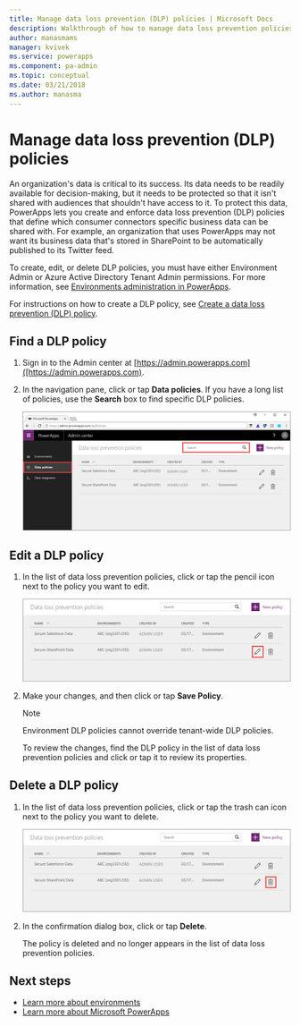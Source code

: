 ```yaml
---
title: Manage data loss prevention (DLP) policies | Microsoft Docs
description: Walkthrough of how to manage data loss prevention policies for PowerApps.
author: manasmams
manager: kvivek
ms.service: powerapps
ms.component: pa-admin
ms.topic: conceptual
ms.date: 03/21/2018
ms.author: manasma
---
```


# Manage data loss prevention (DLP) policies
An organization's data is critical to its success. Its data needs to be readily available for decision-making, but it needs to be protected so that it isn't shared with audiences that shouldn't have access to it. To protect this data, PowerApps lets you create and enforce data loss prevention (DLP) policies that define which consumer connectors specific business data can be shared with. For example, an organization that uses PowerApps may not want its business data that's stored in SharePoint to be automatically published to its Twitter feed.

To create, edit, or delete DLP policies, you must have either Environment Admin or Azure Active Directory Tenant Admin permissions. For more information, see [Environments administration in PowerApps](environments-administration.md).

For instructions on how to create a DLP policy, see [Create a data loss prevention (DLP) policy](create-dlp-policy.md).

## Find a DLP policy
1. Sign in to the Admin center at [https://admin.powerapps.com]([https://admin.powerapps.com).
2. In the navigation pane, click or tap **Data policies**. If you have a long list of policies, use the **Search** box to find specific DLP policies.

    ![](./media/prevent-data-loss/data-policies.png)

## Edit a DLP policy
1. In the list of data loss prevention policies, click or tap the pencil icon next to the policy you want to edit.

    ![Sign in](./media/prevent-data-loss/3.png)
2. Make your changes, and then click or tap **Save Policy**.

    > [!NOTE]
    > Environment DLP policies cannot override tenant-wide DLP policies.
    >
    >

    To review the changes, find the DLP policy in the list of data loss prevention policies and click or tap it to review its properties.

## Delete a DLP policy
1. In the list of data loss prevention policies, click or tap the trash can icon next to the policy you want to delete.

    ![Sign in](./media/prevent-data-loss/3-delete.png)
4. In the confirmation dialog box, click or tap **Delete**.

    The policy is deleted and no longer appears in the list of data loss prevention policies.

## Next steps
* [Learn more about environments](environments-administration.md)
* [Learn more about Microsoft PowerApps](../maker/canvas-apps/getting-started.md)
